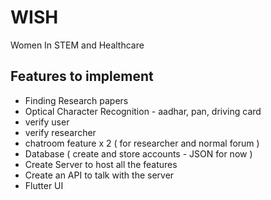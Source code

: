 # WISH
Women In STEM and Healthcare

## Features to implement
* Finding Research papers
* Optical Character Recognition - aadhar, pan, driving card
* verify user
* verify researcher
* chatroom feature x 2 ( for researcher and normal forum )
* Database ( create and store accounts - JSON for now )
* Create Server to host all the features
* Create an API to talk with the server
* Flutter UI

